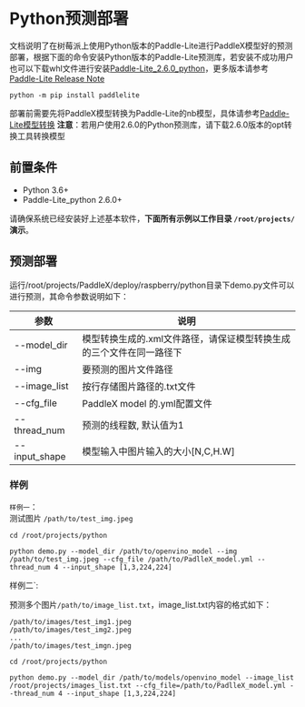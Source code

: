 # Python预测部署
文档说明了在树莓派上使用Python版本的Paddle-Lite进行PaddleX模型好的预测部署，根据下面的命令安装Python版本的Paddle-Lite预测库，若安装不成功用户也可以下载whl文件进行安装[Paddle-Lite_2.6.0_python](https://github.com/PaddlePaddle/Paddle-Lite/releases/download/v2.6.0/armlinux_python_installer.zip)，更多版本请参考[Paddle-Lite Release Note](https://github.com/PaddlePaddle/Paddle-Lite/releases)
```
python -m pip install paddlelite
```
部署前需要先将PaddleX模型转换为Paddle-Lite的nb模型，具体请参考[Paddle-Lite模型转换](./export_nb_model.md)
**注意**：若用户使用2.6.0的Python预测库，请下载2.6.0版本的opt转换工具转换模型



## 前置条件
* Python 3.6+
* Paddle-Lite_python 2.6.0+

请确保系统已经安装好上述基本软件，**下面所有示例以工作目录 `/root/projects/`演示**。

## 预测部署
运行/root/projects/PaddleX/deploy/raspberry/python目录下demo.py文件可以进行预测，其命令参数说明如下：

|  参数   | 说明  |
|  ----  | ----  |
| --model_dir  | 模型转换生成的.xml文件路径，请保证模型转换生成的三个文件在同一路径下|
| --img  | 要预测的图片文件路径 |
| --image_list  | 按行存储图片路径的.txt文件 |
| --cfg_file | PaddleX model 的.yml配置文件 |
| --thread_num  | 预测的线程数, 默认值为1 |
| --input_shape  | 模型输入中图片输入的大小[N,C,H.W] |

### 样例
`样例一`：  
测试图片 `/path/to/test_img.jpeg`  

```
cd /root/projects/python  

python demo.py --model_dir /path/to/openvino_model --img /path/to/test_img.jpeg --cfg_file /path/to/PadlleX_model.yml --thread_num 4 --input_shape [1,3,224,224]
```  

样例二`:

预测多个图片`/path/to/image_list.txt`，image_list.txt内容的格式如下：

```
/path/to/images/test_img1.jpeg
/path/to/images/test_img2.jpeg
...
/path/to/images/test_imgn.jpeg
```

```
cd /root/projects/python  

python demo.py --model_dir /path/to/models/openvino_model --image_list /root/projects/images_list.txt --cfg_file=/path/to/PadlleX_model.yml --thread_num 4 --input_shape [1,3,224,224]
```
